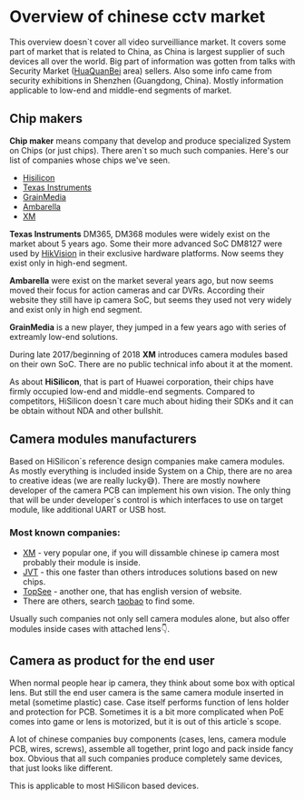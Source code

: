 # Overview of chinese cctv market

This overview doesn`t cover all video surveilliance market. It covers some part of market that is related to China, 
as China is largest supplier of such devices all over the world.
Big part of information was gotten from talks with Security Market ([HuaQuanBei](https://en.wikipedia.org/wiki/Huaqiangbei) area) sellers. 
Also some info came from security exhibitions in Shenzhen (Guangdong, China). 
Mostly information applicable to low-end and middle-end segments of market.

## Chip makers

**Chip maker** means company that develop and produce specialized System on Chips (or just chips). 
There aren`t so much such companies. Here's our list of companies whose chips we've seen.

- [Hisilicon](http://www.hisilicon.com/)
- [Texas Instruments](http://www.ti.com/) 
- [GrainMedia](http://www.grain-media.com/)
- [Ambarella](https://www.ambarella.com/)
- [XM](http://www.xiongmaitech.com/)

**Texas Instruments** DM365, DM368 modules were widely exist on the market about 5 years ago. 
Some their more advanced SoC DM8127 were used by [HikVision](https://www.hikvision.com/) in their exclusive hardware platforms.
Now seems they exist only in high-end segment.

**Ambarella** were exist on the market several years ago, but now seems moved their focus for action cameras and car DVRs. 
According their website they still have ip camera SoC, but seems they used not very widely and exist only in high end segment.

**GrainMedia** is a new player, they jumped in a few years ago with series of extreamly low-end solutions.

During late 2017/beginning of 2018 **XM** introduces camera modules based on their own SoC. There are no public technical info about it at the moment.

As about **HiSilicon**, that is part of Huawei corporation, their chips have firmly occupied low-end and middle-end segments. 
Сompared to competitors, HiSilicon doesn`t care much about hiding their SDKs and it can be obtain without NDA and other bullshit.  

## Camera modules manufacturers

Based on HiSilicon\`s reference design companies make camera modules. As mostly everything is included inside System on a Chip, there are no
area to creative ideas (we are really lucky:sweat_smile:). There are mostly nowhere developer of the camera PCB can implement his own
vision. The only thing that will be under developer\`s control is which interfaces to use on target module, like additional UART or 
USB host.

### Most known companies: 

- [XM](http://www.xiongmaitech.com/) - very popular one, if you will dissamble chinese ip camera most probably their module is inside.
- [JVT](http://www.jvt.cc/) - this one faster than others introduces solutions based on new chips.
- [TopSee](http://www.tpsee.com/) - another one, that has english version of website.
- There are others, search [taobao](https://taobao.com) to find some.

Usually such companies not only sell camera modules alone, but also offer modules inside cases with attached lens:point_down:.

## Camera as product for the end user

When normal people hear ip camera, they think about some box with optical lens. 
But still the end user camera is the same camera module inserted in metal (sometime plastic) case. 
Case itself performs function of lens holder and protection for PCB. 
Sometimes it is a bit more complicated when PoE comes into game or lens is motorized, but it is out of this article`s scope.

A lot of chinese companies buy components (cases, lens, camera module PCB, wires, screws), assemble all together, print logo and pack inside fancy box. 
Obvious that all such companies produce completely same devices, that just looks like different.

This is applicable to most HiSilicon based devices.
